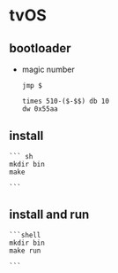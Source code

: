 # tvOS

## bootloader
* magic number

    ```assembly
    jmp $

    times 510-($-$$) db 10
    dw 0x55aa
    ```

## install
    ``` sh
    mkdir bin
    make 
    
    ```


## install and run
    ```shell
    mkdir bin
    make run
    
    ```
